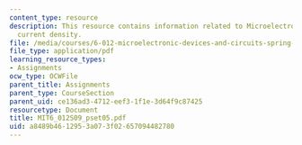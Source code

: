 ```yaml
---
content_type: resource
description: This resource contains information related to Microelectronic diffusion
  current density.
file: /media/courses/6-012-microelectronic-devices-and-circuits-spring-2009/a8489b4612953a073f02657094482780_MIT6_012S09_pset05.pdf
file_type: application/pdf
learning_resource_types:
- Assignments
ocw_type: OCWFile
parent_title: Assignments
parent_type: CourseSection
parent_uid: ce136ad3-4712-eef3-1f1e-3d64f9c87425
resourcetype: Document
title: MIT6_012S09_pset05.pdf
uid: a8489b46-1295-3a07-3f02-657094482780
---
```


